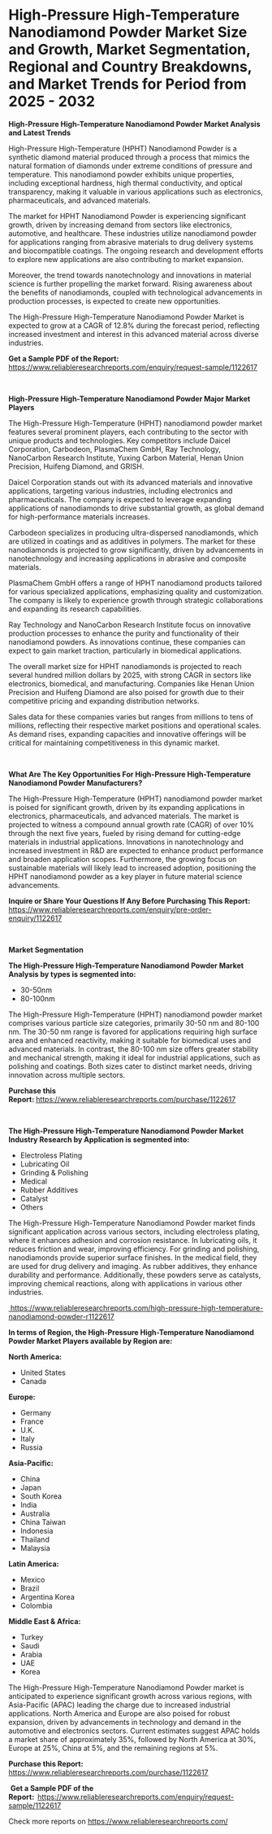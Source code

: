 <p><h1>High-Pressure High-Temperature Nanodiamond Powder Market Size and Growth, Market Segmentation, Regional and Country Breakdowns, and Market Trends for Period from 2025 -  2032</h1></p><p><strong>High-Pressure High-Temperature Nanodiamond Powder Market Analysis and Latest Trends</strong></p>
<p><p>High-Pressure High-Temperature (HPHT) Nanodiamond Powder is a synthetic diamond material produced through a process that mimics the natural formation of diamonds under extreme conditions of pressure and temperature. This nanodiamond powder exhibits unique properties, including exceptional hardness, high thermal conductivity, and optical transparency, making it valuable in various applications such as electronics, pharmaceuticals, and advanced materials.</p><p>The market for HPHT Nanodiamond Powder is experiencing significant growth, driven by increasing demand from sectors like electronics, automotive, and healthcare. These industries utilize nanodiamond powder for applications ranging from abrasive materials to drug delivery systems and biocompatible coatings. The ongoing research and development efforts to explore new applications are also contributing to market expansion.</p><p>Moreover, the trend towards nanotechnology and innovations in material science is further propelling the market forward. Rising awareness about the benefits of nanodiamonds, coupled with technological advancements in production processes, is expected to create new opportunities.</p><p>The High-Pressure High-Temperature Nanodiamond Powder Market is expected to grow at a CAGR of 12.8% during the forecast period, reflecting increased investment and interest in this advanced material across diverse industries.</p></p>
<p><strong>Get a Sample PDF of the Report:&nbsp;</strong> <a href="https://www.reliableresearchreports.com/enquiry/request-sample/1122617?utm_campaign=2009&utm_medium=2&utm_source=Github&utm_content=ia&utm_term=05022025&utm_id=high-pressure-high-temperature-nanodiamond-powder">https://www.reliableresearchreports.com/enquiry/request-sample/1122617</a></p>
<p>&nbsp;</p>
<p><strong>High-Pressure High-Temperature Nanodiamond Powder Major Market Players</strong></p>
<p><p>The High-Pressure High-Temperature (HPHT) nanodiamond powder market features several prominent players, each contributing to the sector with unique products and technologies. Key competitors include Daicel Corporation, Carbodeon, PlasmaChem GmbH, Ray Technology, NanoCarbon Research Institute, Yuxing Carbon Material, Henan Union Precision, Huifeng Diamond, and GRISH.</p><p>Daicel Corporation stands out with its advanced materials and innovative applications, targeting various industries, including electronics and pharmaceuticals. The company is expected to leverage expanding applications of nanodiamonds to drive substantial growth, as global demand for high-performance materials increases.</p><p>Carbodeon specializes in producing ultra-dispersed nanodiamonds, which are utilized in coatings and as additives in polymers. The market for these nanodiamonds is projected to grow significantly, driven by advancements in nanotechnology and increasing applications in abrasive and composite materials.</p><p>PlasmaChem GmbH offers a range of HPHT nanodiamond products tailored for various specialized applications, emphasizing quality and customization. The company is likely to experience growth through strategic collaborations and expanding its research capabilities.</p><p>Ray Technology and NanoCarbon Research Institute focus on innovative production processes to enhance the purity and functionality of their nanodiamond powders. As innovations continue, these companies can expect to gain market traction, particularly in biomedical applications.</p><p>The overall market size for HPHT nanodiamonds is projected to reach several hundred million dollars by 2025, with strong CAGR in sectors like electronics, biomedical, and manufacturing. Companies like Henan Union Precision and Huifeng Diamond are also poised for growth due to their competitive pricing and expanding distribution networks.</p><p>Sales data for these companies varies but ranges from millions to tens of millions, reflecting their respective market positions and operational scales. As demand rises, expanding capacities and innovative offerings will be critical for maintaining competitiveness in this dynamic market.</p></p>
<p>&nbsp;</p>
<p><strong>What Are The Key Opportunities For High-Pressure High-Temperature Nanodiamond Powder Manufacturers?</strong></p>
<p><p>The High-Pressure High-Temperature (HPHT) nanodiamond powder market is poised for significant growth, driven by its expanding applications in electronics, pharmaceuticals, and advanced materials. The market is projected to witness a compound annual growth rate (CAGR) of over 10% through the next five years, fueled by rising demand for cutting-edge materials in industrial applications. Innovations in nanotechnology and increased investment in R&D are expected to enhance product performance and broaden application scopes. Furthermore, the growing focus on sustainable materials will likely lead to increased adoption, positioning the HPHT nanodiamond powder as a key player in future material science advancements.</p></p>
<p><strong>Inquire or Share Your Questions If Any Before Purchasing This Report:</strong> <a href="https://www.reliableresearchreports.com/enquiry/pre-order-enquiry/1122617?utm_campaign=2009&utm_medium=2&utm_source=Github&utm_content=ia&utm_term=05022025&utm_id=high-pressure-high-temperature-nanodiamond-powder">https://www.reliableresearchreports.com/enquiry/pre-order-enquiry/1122617</a></p>
<p>&nbsp;</p>
<p><strong>Market Segmentation</strong></p>
<p><strong>The High-Pressure High-Temperature Nanodiamond Powder Market Analysis by types is segmented into:</strong></p>
<p><ul><li>30-50nm</li><li>80-100nm</li></ul></p>
<p><p>The High-Pressure High-Temperature (HPHT) nanodiamond powder market comprises various particle size categories, primarily 30-50 nm and 80-100 nm. The 30-50 nm range is favored for applications requiring high surface area and enhanced reactivity, making it suitable for biomedical uses and advanced materials. In contrast, the 80-100 nm size offers greater stability and mechanical strength, making it ideal for industrial applications, such as polishing and coatings. Both sizes cater to distinct market needs, driving innovation across multiple sectors.</p></p>
<p><strong>Purchase this Report:&nbsp;</strong><a href="https://www.reliableresearchreports.com/purchase/1122617?utm_campaign=2009&utm_medium=2&utm_source=Github&utm_content=ia&utm_term=05022025&utm_id=high-pressure-high-temperature-nanodiamond-powder">https://www.reliableresearchreports.com/purchase/1122617</a></p>
<p>&nbsp;</p>
<p><strong>The High-Pressure High-Temperature Nanodiamond Powder Market Industry Research by Application is segmented into:</strong></p>
<p><ul><li>Electroless Plating</li><li>Lubricating Oil</li><li>Grinding & Polishing</li><li>Medical</li><li>Rubber Additives</li><li>Catalyst</li><li>Others</li></ul></p>
<p><p>The High-Pressure High-Temperature Nanodiamond Powder market finds significant application across various sectors, including electroless plating, where it enhances adhesion and corrosion resistance. In lubricating oils, it reduces friction and wear, improving efficiency. For grinding and polishing, nanodiamonds provide superior surface finishes. In the medical field, they are used for drug delivery and imaging. As rubber additives, they enhance durability and performance. Additionally, these powders serve as catalysts, improving chemical reactions, along with applications in various other industries.</p></p>
<p><a href="https://www.reliableresearchreports.com/high-pressure-high-temperature-nanodiamond-powder-r1122617?utm_campaign=2009&utm_medium=2&utm_source=Github&utm_content=ia&utm_term=05022025&utm_id=high-pressure-high-temperature-nanodiamond-powder">&nbsp;https://www.reliableresearchreports.com/high-pressure-high-temperature-nanodiamond-powder-r1122617</a></p>
<p><strong>In terms of Region, the High-Pressure High-Temperature Nanodiamond Powder Market Players available by Region are:</strong></p>
<p>
    <p> <strong> North America: </strong>
        <ul>
            <li>United States</li>
            <li>Canada</li>
        </ul>
        </p> 
    <p> <strong> Europe: </strong>
        <ul>
            <li>Germany</li>
            <li>France</li>
            <li>U.K.</li>
            <li>Italy</li>
            <li>Russia</li>
        </ul>
        </p> 
    <p> <strong> Asia-Pacific: </strong>
        <ul>
            <li>China</li>
            <li>Japan</li>
            <li>South Korea</li>
            <li>India</li>
            <li>Australia</li>
            <li>China Taiwan</li>
            <li>Indonesia</li>
            <li>Thailand</li>
            <li>Malaysia</li>
        </ul>
        </p> 
    <p> <strong> Latin America: </strong>
        <ul>
            <li>Mexico</li>
            <li>Brazil</li>
            <li>Argentina Korea</li>
            <li>Colombia</li>
        </ul>
        </p> 
    <p> <strong> Middle East & Africa: </strong>
        <ul>
            <li>Turkey</li>
            <li>Saudi</li>
            <li>Arabia</li>
            <li>UAE</li>
            <li>Korea</li>
        </ul>
    </p>
    </p>
<p><p>The High-Pressure High-Temperature Nanodiamond Powder market is anticipated to experience significant growth across various regions, with Asia-Pacific (APAC) leading the charge due to increased industrial applications. North America and Europe are also poised for robust expansion, driven by advancements in technology and demand in the automotive and electronics sectors. Current estimates suggest APAC holds a market share of approximately 35%, followed by North America at 30%, Europe at 25%, China at 5%, and the remaining regions at 5%.</p></p>
<p><strong>Purchase this Report: </strong><a href="https://www.reliableresearchreports.com/purchase/1122617?utm_campaign=2009&utm_medium=2&utm_source=Github&utm_content=ia&utm_term=05022025&utm_id=high-pressure-high-temperature-nanodiamond-powder">https://www.reliableresearchreports.com/purchase/1122617</a></p>
<p>&nbsp;<strong>Get a Sample PDF of the Report:&nbsp;&nbsp;</strong><a href="https://www.reliableresearchreports.com/enquiry/request-sample/1122617?utm_campaign=2009&utm_medium=2&utm_source=Github&utm_content=ia&utm_term=05022025&utm_id=high-pressure-high-temperature-nanodiamond-powder">https://www.reliableresearchreports.com/enquiry/request-sample/1122617</a></p>
<p><strong></strong></p>
<p>Check more reports on <a href="https://www.reliableresearchreports.com/?utm_campaign=2009&utm_medium=2&utm_source=Github&utm_content=ia&utm_term=05022025&utm_id=high-pressure-high-temperature-nanodiamond-powder">https://www.reliableresearchreports.com/</a></p>